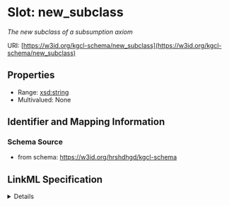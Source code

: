 # Slot: new_subclass
_The new subclass of a subsumption axiom_


URI: [https://w3id.org/kgcl-schema/new_subclass](https://w3id.org/kgcl-schema/new_subclass)



<!-- no inheritance hierarchy -->




## Properties

* Range: [xsd:string](xsd:string)
* Multivalued: None







## Identifier and Mapping Information







### Schema Source


* from schema: https://w3id.org/hrshdhgd/kgcl-schema




## LinkML Specification

<details>
```yaml
name: new subclass
description: The new subclass of a subsumption axiom
from_schema: https://w3id.org/hrshdhgd/kgcl-schema
rank: 1000
alias: new_subclass
range: string

```
</details>
